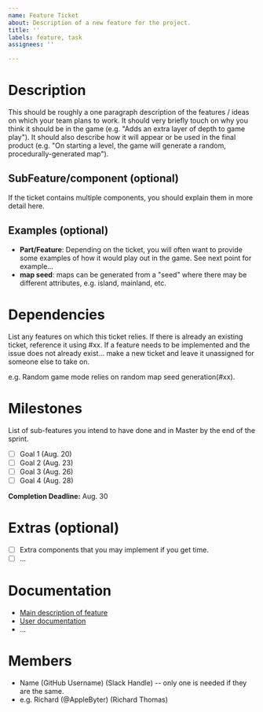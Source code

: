 ```yaml
---
name: Feature Ticket
about: Description of a new feature for the project.
title: ''
labels: feature, task
assignees: ''

---
```


# **Description**
This should be roughly a one paragraph description of the features / ideas on which your team plans to work. It should very briefly touch on why you think it should be in the game (e.g. "Adds an extra layer of depth to game play"). It should also describe how it will appear or be used in the final product (e.g. "On starting a level, the game will generate a random, procedurally-generated map").

## SubFeature/component (optional)
If the ticket contains multiple components, you should explain them in more detail here.

## **Examples (optional)**
- **Part/Feature**: Depending on the ticket, you will often want to provide some examples of how it would play out in the game. See next point for example...
- **map seed**: maps can be generated from a "seed" where there may be different attributes, e.g. island, mainland, etc.
# **Dependencies**

List any features on which this ticket relies. If there is already an existing ticket, reference it using #xx. If a feature needs to be implemented and the issue does not already exist... make a new ticket and leave it unassigned for someone else to take on.

e.g. Random game mode relies on random map seed generation(#xx).

# **Milestones**
List of sub-features you intend to have done and in Master by the end of the sprint.
- [ ] Goal 1 (Aug. 20)
- [ ] Goal 2 (Aug. 23)
- [ ] Goal 3 (Aug. 26)
- [ ] Goal 4 (Aug. 28)

**Completion Deadline:** Aug. 30

# **Extras (optional)**
- [ ] Extra components that you may implement if you get time.
- [ ] ...

# **Documentation**
- [Main description of feature](../wiki/Feature)
- [User documentation](../wiki/Game-Guide#section1)
- ...

# **Members**
- Name (GitHub Username) (Slack Handle) -- only one is needed if they are the same.
- e.g. Richard (@AppleByter) (Richard Thomas)
